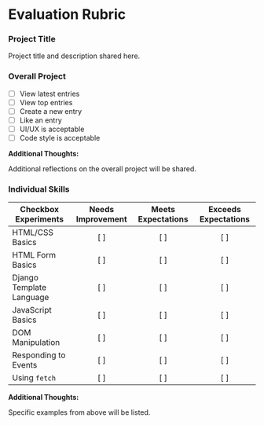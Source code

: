 # Evaluation Rubric

### Project Title

Project title and description shared here.

### Overall Project

- [ ] View latest entries
- [ ] View top entries
- [ ] Create a new entry
- [ ] Like an entry
- [ ] UI/UX is acceptable
- [ ] Code style is acceptable

**Additional Thoughts:**

Additional reflections on the overall project will be shared.

### Individual Skills

| Checkbox Experiments     | Needs Improvement | Meets Expectations | Exceeds Expectations |
| ------------------------ | :---------------: | :----------------: | :------------------: |
| HTML/CSS Basics          |        [ ]        |        [ ]         |         [ ]          |
| HTML Form Basics         |        [ ]        |        [ ]         |         [ ]          |
| Django Template Language |        [ ]        |        [ ]         |         [ ]          |
| JavaScript Basics        |        [ ]        |        [ ]         |         [ ]          |
| DOM Manipulation         |        [ ]        |        [ ]         |         [ ]          |
| Responding to Events     |        [ ]        |        [ ]         |         [ ]          |
| Using `fetch`            |        [ ]        |        [ ]         |         [ ]          |

**Additional Thoughts:**

Specific examples from above will be listed.
